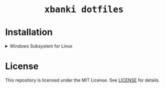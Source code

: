 <h1 align="center">
    <samp> xbanki dotfiles </samp>
</h1>

# Installation

<details>
  <summary>
    Windows Subsystem for Linux
  </summary>



</details>

# License

This repository is licensed under the MIT License. See [LICENSE](./LICENSE) for details.
